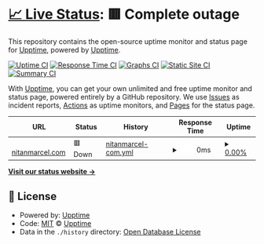 # [📈 Live Status](https://demo.upptime.js.org): <!--live status--> **🟥 Complete outage**

This repository contains the open-source uptime monitor and status page for [Upptime](https://upptime.js.org), powered by [Upptime](https://github.com/upptime/upptime).

[![Uptime CI](https://github.com/nitanmarcel/upptime/workflows/Uptime%20CI/badge.svg)](https://github.com/nitanmarcel/upptime/actions?query=workflow%3A%22Uptime+CI%22)
[![Response Time CI](https://github.com/nitanmarcel/upptime/workflows/Response%20Time%20CI/badge.svg)](https://github.com/nitanmarcel/upptime/actions?query=workflow%3A%22Response+Time+CI%22)
[![Graphs CI](https://github.com/nitanmarcel/upptime/workflows/Graphs%20CI/badge.svg)](https://github.com/nitanmarcel/upptime/actions?query=workflow%3A%22Graphs+CI%22)
[![Static Site CI](https://github.com/nitanmarcel/upptime/workflows/Static%20Site%20CI/badge.svg)](https://github.com/nitanmarcel/upptime/actions?query=workflow%3A%22Static+Site+CI%22)
[![Summary CI](https://github.com/nitanmarcel/upptime/workflows/Summary%20CI/badge.svg)](https://github.com/nitanmarcel/upptime/actions?query=workflow%3A%22Summary+CI%22)

With [Upptime](https://upptime.js.org), you can get your own unlimited and free uptime monitor and status page, powered entirely by a GitHub repository. We use [Issues](https://github.com/upptime/upptime/issues) as incident reports, [Actions](https://github.com/nitanmarcel/upptime/actions) as uptime monitors, and [Pages](https://demo.upptime.js.org) for the status page.

<!--start: status pages-->
<!-- This summary is generated by Upptime (https://github.com/upptime/upptime) -->
<!-- Do not edit this manually, your changes will be overwritten -->
<!-- prettier-ignore -->
| URL | Status | History | Response Time | Uptime |
| --- | ------ | ------- | ------------- | ------ |
| <img alt="" src="https://icons.duckduckgo.com/ip3/nitanmarcel.com.ico" height="13"> [nitanmarcel.com](https://nitanmarcel.com) | 🟥 Down | [nitanmarcel-com.yml](https://github.com/nitanmarcel/upptime/commits/HEAD/history/nitanmarcel-com.yml) | <details><summary><img alt="Response time graph" src="./graphs/nitanmarcel-com/response-time-week.png" height="20"> 0ms</summary><br><a href="https://status.nitanmarcel.com/history/nitanmarcel-com"><img alt="Response time 305" src="https://img.shields.io/endpoint?url=https%3A%2F%2Fraw.githubusercontent.com%2Fnitanmarcel%2Fupptime%2FHEAD%2Fapi%2Fnitanmarcel-com%2Fresponse-time.json"></a><br><a href="https://status.nitanmarcel.com/history/nitanmarcel-com"><img alt="24-hour response time 0" src="https://img.shields.io/endpoint?url=https%3A%2F%2Fraw.githubusercontent.com%2Fnitanmarcel%2Fupptime%2FHEAD%2Fapi%2Fnitanmarcel-com%2Fresponse-time-day.json"></a><br><a href="https://status.nitanmarcel.com/history/nitanmarcel-com"><img alt="7-day response time 0" src="https://img.shields.io/endpoint?url=https%3A%2F%2Fraw.githubusercontent.com%2Fnitanmarcel%2Fupptime%2FHEAD%2Fapi%2Fnitanmarcel-com%2Fresponse-time-week.json"></a><br><a href="https://status.nitanmarcel.com/history/nitanmarcel-com"><img alt="30-day response time 0" src="https://img.shields.io/endpoint?url=https%3A%2F%2Fraw.githubusercontent.com%2Fnitanmarcel%2Fupptime%2FHEAD%2Fapi%2Fnitanmarcel-com%2Fresponse-time-month.json"></a><br><a href="https://status.nitanmarcel.com/history/nitanmarcel-com"><img alt="1-year response time 0" src="https://img.shields.io/endpoint?url=https%3A%2F%2Fraw.githubusercontent.com%2Fnitanmarcel%2Fupptime%2FHEAD%2Fapi%2Fnitanmarcel-com%2Fresponse-time-year.json"></a></details> | <details><summary><a href="https://status.nitanmarcel.com/history/nitanmarcel-com">0.00%</a></summary><a href="https://status.nitanmarcel.com/history/nitanmarcel-com"><img alt="All-time uptime 28.91%" src="https://img.shields.io/endpoint?url=https%3A%2F%2Fraw.githubusercontent.com%2Fnitanmarcel%2Fupptime%2FHEAD%2Fapi%2Fnitanmarcel-com%2Fuptime.json"></a><br><a href="https://status.nitanmarcel.com/history/nitanmarcel-com"><img alt="24-hour uptime 0.00%" src="https://img.shields.io/endpoint?url=https%3A%2F%2Fraw.githubusercontent.com%2Fnitanmarcel%2Fupptime%2FHEAD%2Fapi%2Fnitanmarcel-com%2Fuptime-day.json"></a><br><a href="https://status.nitanmarcel.com/history/nitanmarcel-com"><img alt="7-day uptime 0.00%" src="https://img.shields.io/endpoint?url=https%3A%2F%2Fraw.githubusercontent.com%2Fnitanmarcel%2Fupptime%2FHEAD%2Fapi%2Fnitanmarcel-com%2Fuptime-week.json"></a><br><a href="https://status.nitanmarcel.com/history/nitanmarcel-com"><img alt="30-day uptime 0.00%" src="https://img.shields.io/endpoint?url=https%3A%2F%2Fraw.githubusercontent.com%2Fnitanmarcel%2Fupptime%2FHEAD%2Fapi%2Fnitanmarcel-com%2Fuptime-month.json"></a><br><a href="https://status.nitanmarcel.com/history/nitanmarcel-com"><img alt="1-year uptime 0.00%" src="https://img.shields.io/endpoint?url=https%3A%2F%2Fraw.githubusercontent.com%2Fnitanmarcel%2Fupptime%2FHEAD%2Fapi%2Fnitanmarcel-com%2Fuptime-year.json"></a></details>

<!--end: status pages-->

[**Visit our status website →**](https://demo.upptime.js.org)

## 📄 License

- Powered by: [Upptime](https://github.com/upptime/upptime)
- Code: [MIT](./LICENSE) © [Upptime](https://upptime.js.org)
- Data in the `./history` directory: [Open Database License](https://opendatacommons.org/licenses/odbl/1-0/)
